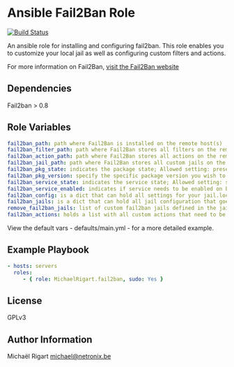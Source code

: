 Ansible Fail2Ban Role
=====================
[![Build Status](https://semaphoreci.com/api/v1/projects/5eff6bc5-156e-4c1b-88e5-41b55ff4c170/459360/badge.svg)](https://semaphoreci.com/michaelrigart/ansible-role-fail2ban)

An ansible role for installing and configuring fail2ban. This role enables you to customize your local jail as well
as configuring custom filters and actions.

For more information on Fail2Ban, [visit the Fail2Ban website](http://www.fail2ban.org/wiki/index.php/Main_Page)

Dependencies
------------

Fail2ban > 0.8

Role Variables
--------------

```yaml
fail2ban_path: path where Fail2Ban is installed on the remote host(s)
fail2ban_filter_path: path where Fail2Ban stores all filters on the remote host(s)
fail2ban_action_path: path where Fail2Ban stores all actions on the remote host(s)
fail2ban_jail_path: path where Fail2Ban stores all custom jails on the remote host(s)
fail2ban_pkg_state: indicates the package state; Allowed setting: present, latest
fail2ban_pkg_version: specify the specific package version you wish to install. When specifying a version, the state will be forced to present. When omitting the variable or leaving it empty it will install the package as specified by the state variable. Example value: '=0.8.13-1'
fail2ban_service_state: indicates the service state; Allowed setting: started, stopped
fail2ban_service_enabled: indicates if service needs to be enabled on boot; Allowed settings: yes, no
fail2ban_config: is a dict that can hold all settings for your jail.local file
fail2ban_jails: is a dict that can hold all jail configuration that goes in your jail.d directory (one jail per file). The dict key will be used as section name and filter value. So make sure this matches. The filter key will also be used to check if there are any custom filters that need to be copied to the remote host(s). Your custom filters should be stored under files/filters
remove_fail2ban_jails: list of custom fail2ban jails defined in the jail.d folder that can be removed
fail2ban_actions: holds a list with all custom actions that need to be copied to the remote host(s). Your custom actions should be stored under files/actions
```

View the default vars - defaults/main.yml - for a more detailed example.

Example Playbook
-------------------------

```yaml
- hosts: servers
  roles:
     - { role: MichaelRigart.fail2ban, sudo: Yes }
```

License
-------

GPLv3

Author Information
------------------

Michaël Rigart <michael@netronix.be>

